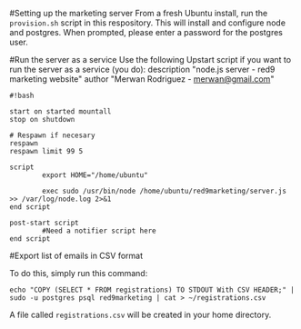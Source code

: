 #Setting up the marketing server 
From a fresh Ubuntu install, run the `provision.sh` script in this respository.  This will
install and configure node and postgres.  When prompted, please enter a password for the
postgres user.

#Run the server as a service
Use the following Upstart script if you want to run the server as a service (you do):
description "node.js server - red9 marketing website"
author "Merwan Rodriguez - merwan@gmail.com"


```
#!bash

start on started mountall
stop on shutdown

# Respawn if necesary
respawn
respawn limit 99 5

script
        export HOME="/home/ubuntu"

        exec sudo /usr/bin/node /home/ubuntu/red9marketing/server.js >> /var/log/node.log 2>&1
end script

post-start script
        #Need a notifier script here
end script

```


#Export list of emails in CSV format 

To do this, simply run this command:

`echo "COPY (SELECT * FROM registrations) TO STDOUT With CSV HEADER;" | sudo -u postgres psql red9marketing | cat > ~/registrations.csv`

A file called `registrations.csv` will be created in your home directory.